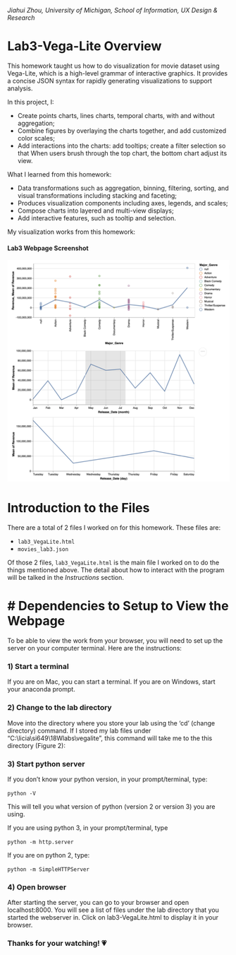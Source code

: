 *Jiahui Zhou, University of Michigan, School of Information, UX Design & Research*

# Lab3-Vega-Lite Overview
This homework taught us how to do visualization for movie dataset using Vega-Lite, which is a high-level grammar of interactive graphics. It provides a concise JSON syntax for rapidly generating visualizations to support analysis. 

In this project, I:
* Create points charts, lines charts, temporal charts, with and without aggregation;
* Combine figures by overlaying the charts together, and add customized color scales;
* Add interactions into the charts: add tooltips; create a filter selection so that When users brush through the top chart, the bottom chart adjust its view. 

What I learned from this homework:
* Data transformations such as aggregation, binning, filtering, sorting, and visual transformations including stacking and faceting;
* Produces visualization components including axes, legends, and scales;
* Compose charts into layered and multi-view displays;
* Add interactive features, such as tooltip and selection.

My visualization works from this homework:
#### Lab3 Webpage Screenshot
![lab3](lab3.png?raw=true "Lab3 Webpage Screenshot")

# Introduction to the Files
There are a total of 2 files I worked on for this homework. These files are:
*  `lab3_VegaLite.html`
*  `movies_lab3.json`

Of those 2 files, `lab3_VegaLite.html` is the main file I worked on to do the things mentioned above. The detail about how to interact with the program will be talked in the *Instructions* section.

# # Dependencies to Setup to View the Webpage
To be able to view the work from your browser, you will need to set up the server on your computer terminal. Here are the instructions:

### 1) Start a terminal
If you are on Mac, you can start a terminal. 
If you are on Windows, start your anaconda prompt.

### 2) Change to the lab directory
Move into the directory where you store your lab using the ‘cd’ (change directory) command.
If I stored my lab files under “C:\licia\si649\18Wlabs\vegalite”, this command will take me to the this directory (Figure 2):

### 3) Start python server
If you don’t know your python version, in your prompt/terminal, type:

`python -V`

This will tell you what version of python (version 2 or version 3) you are using.

If you are using python 3, in your prompt/terminal, type 

`python -m http.server`

If you are on python 2, type:

`python -m SimpleHTTPServer`
 
### 4) Open browser 
After starting the server, you can go to your browser and open localhost:8000. You will see a list of files under the lab directory that you started the webserver in. Click on lab3-VegaLite.html to display it in your browser.

### Thanks for your watching! 💗
